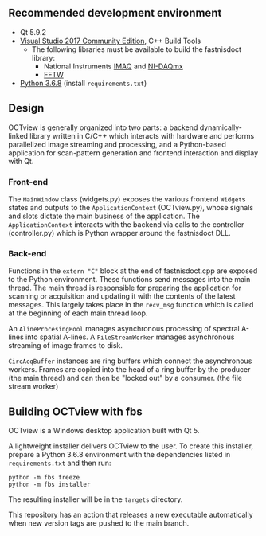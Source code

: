 ## Recommended development environment
- Qt 5.9.2
- [Visual Studio 2017 Community Edition](https://visualstudio.microsoft.com/vs/older-downloads/), C++ Build Tools
   - The following libraries must be available to build the fastnisdoct library:
      - National Instruments [IMAQ](https://www.ni.com/en-us/support/downloads/drivers/download.vision-acquisition-software.html#409847) and [NI-DAQmx](https://www.ni.com/en-us/support/downloads/drivers/download.ni-daqmx.html#445931)
      - [FFTW](http://www.fftw.org/install/windows.html)
- [Python 3.6.8](https://www.python.org/downloads/release/python-368/) (install `requirements.txt`)

## Design
OCTview is generally organized into two parts: a backend dynamically-linked library written in C/C++ which interacts with hardware and performs parallelized image streaming and processing, and a Python-based application for scan-pattern generation and frontend interaction and display with Qt.

### Front-end
The `MainWindow` class (widgets.py) exposes the various frontend `Widget`s states and outputs to the `ApplicationContext` (OCTview.py), whose signals and slots dictate the main business of the application. The `ApplicationContext` interacts with the backend via calls to the controller (controller.py) which is Python wrapper around the fastnisdoct DLL. 

### Back-end
Functions in the `extern "C"` block at the end of fastnisdoct.cpp are exposed to the Python environment.
These functions send messages into the main thread. The main thread is responsible for preparing the application for scanning or acquisition and updating it with the contents of the latest messages. This largely takes place in the `recv_msg` function which is called at the beginning of each main thread loop.

An `AlineProcesingPool` manages asynchronous processing of spectral A-lines into spatial A-lines.
A `FileStreamWorker` manages asynchronous streaming of image frames to disk.

`CircAcqBuffer` instances are ring buffers which connect the asynchronous workers. Frames are copied into the head of a ring buffer by the producer (the main thread) and can then be "locked out" by a consumer. (the file stream worker)


## Building OCTview with fbs

OCTview is a Windows desktop application built with Qt 5. 

A lightweight installer delivers OCTview to the user. To create this installer, prepare a Python 3.6.8 environment with the dependencies listed in `requirements.txt` and then run:
```
python -m fbs freeze
python -m fbs installer
```
The resulting installer will be in the `targets` directory.

This repository has an action that releases a new executable automatically when new version tags are pushed to the main branch.
